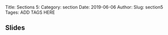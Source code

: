 Title: Sections 5:
Category: section
Date: 2019-06-06
Author: 
Slug: section5
Tages: ADD TAGS HERE


## Slides
<!-- - [PDF | Lecture 1: Description]({attach}presentation/Lecture1_Data.pdf) -->